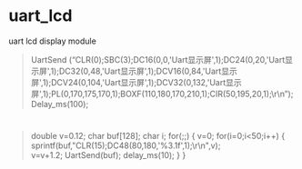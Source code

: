# uart_lcd
uart lcd display module
> UartSend (“CLR(0);SBC(3);DC16(0,0,'Uart显示屏',1);DC24(0,20,'Uart显示屏',1);DC32(0,48,'Uart显示屏',1);DCV16(0,84,'Uart显示屏',1);DCV24(0,104,'Uart显示屏',1);DCV32(0,132,'Uart显示屏',1);PL(0,170,175,170,1);BOXF(110,180,170,210,1);CIR(50,195,20,1);\r\n”);
Delay_ms(100);



#
>double v=0.12;
char buf[128];
char i;
for(;;)
{  v=0;
  for(i=0;i<50;i++)
  {
sprintf(buf,"CLR(15);DC48(80,180,'%3.1f',1);\r\n",v);	
    v=v+1.2;
    UartSend(buf);
    delay_ms(10);
   }
}
